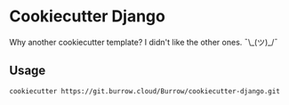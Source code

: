 # Cookiecutter Django

Why another cookiecutter template? I didn't like the other ones. ¯\\\_(ツ)_/¯

## Usage

```shell
cookiecutter https://git.burrow.cloud/Burrow/cookiecutter-django.git
```
